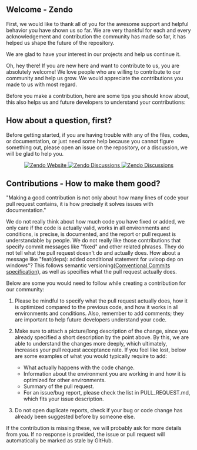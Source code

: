 ## Welcome - Zendo

First, we would like to thank all of you for the awesome support and helpful behavior you have shown us so far. We are very
thankful for each and every acknowledgement and contribution the community has made so far, it has helped us shape the future of
the repository.

We are glad to have your interest in our projects and help us continue it.

Oh, hey there! If you are new here and want to contribute to us, you are absolutely welcome! We love people who are willing to
contribute to our community and help us grow.
We would appreciate the contributions you made to us with most regard.

Before you make a contribution, here are some tips you should know about, this also helps us and future developers to understand
your contributions:

## How about a question, first?

Before getting started, if you are having trouble with any of the files, codes, or documentation, or just need some help because you cannot figure something out, please
open an issue on the repository, or a discussion, we will be glad to help you.

<p align="center">
   <a href="https://zendo.asia/" target="_blank">
     <img src="https://img.shields.io/badge/Zendo-Website?style=flat&logo=github&logoColor=5865f2&label=Website" alt="Zendo Website">
   </a>
   <a href="https://github.com/zendoasia/zendo-backend/discussions" target="_blank">
     <img src="https://img.shields.io/badge/Zendo-Dicussions-white?style=flat&color=%23cb553f&logo=linuxcontainers" alt="Zendo Discussions">
   </a>
   <a href="https://github.com/zendoasia/zendo-backend/issues" target="_blank">
     <img src="https://img.shields.io/badge/Zendo-Issues-white?style=flat&color=%23cb553f&logo=linuxcontainers&logoColor=green" alt="Zendo Discussions">
   </a>
</p>

## Contributions - How to make them good?

"Making a good contribution is not only about how many lines of code your pull request contains, it is how precisely it solves issues with documentation."

We do not really think about how much code you have fixed or added, we only care if the code is actually valid, works in all environments and conditions,
is precise, is documented, and the report or pull request is understandable by people. We do not really like those contributions that specify commit messages like "fixed" and other
related phrases. They do not tell what the pull request doesn't do and actually does. How about a message like "feat(deps): added conditional statement for uvloop dep on windows"?
This follows semantic versioning([Conventional Commits specification](https://www.conventionalcommits.org/en/v1.0.0/)), as well as specifies what the pull request actually does.

Below are some you would need to follow while creating a contribution for our community:

1. Please be mindful to specify what the pull request actually does, how it is optimized compared to the previous code, and how it
   works in all environments and conditions. Also, remember to add comments; they are important to help future developers understand your code.

2. Make sure to attach a picture/long description of the change, since you already specified a short description
   by the point above. By this, we are able to understand the changes more deeply, which ultimately, increases
   your pull request acceptance rate. If you feel like lost, below are some examples of what you would typically require
   to add:

   - What actually happens with the code change.
   - Information about the environment you are working in and how it is optimized for other environments.
   - Summary of the pull request.
   - For an issue/bug report, please check the list in PULL_REQUEST.md, which fits your issue description.

3. Do not open duplicate reports, check if your bug or code change has already been suggested before by someone else.

If the contribution is missing these, we will probably ask for more details from you. If no response is provided, the
issue or pull request will automatically be marked as stale by GitHub.
